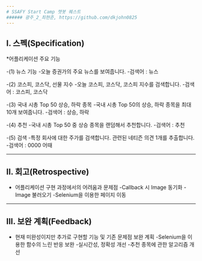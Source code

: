 ```yaml
---
# SSAFY Start Camp 챗봇 퀘스트
###### 광주_2_최현준, https://github.com/dkjohn0825
---
```

## I. 스펙(Specification)
*어플리케이션 주요 기능

  -(1) 뉴스 기능
    -오늘 증권가의 주요 뉴스를 보여줍니다.
    -검색어 : 뉴스
    
  -(2) 코스피, 코스닥, 선물 지수
    -오늘 코스피, 코스닥, 코스피 지수를 검색합니다.
    -검색어 : 코스피, 코스닥
    
  -(3) 국내 시총 Top 50 상승, 하락 종목
    -국내 시총 Top 50의 상승, 하락 종목을 최대 10개 보여줍니다.
    -검색어 : 상승, 하락
    
  -(4) 추천
    -국내 시총 Top 50 중 상승 종목을 랜덤해서 추천합니다.
    -검색어 : 추천
    
  -(5) 검색
    -특정 회사에 대한 주가를 검색합니다. 관련된 네티즌 의견 1개를 추출합니다.
    -검색어 : 0000 어때
    

   
---
## II. 회고(Retrospective)
* 어플리케이션 구현 과정에서의 어려움과 문제점
  -Callback 시 Image 동기화
  -Image 불러오기
  -Selenium을 이용한 페이지 이동
---
## III. 보완 계획(Feedback)
* 현재 미완성이지만 추가로 구현할 기능 및 기존 문제점 보완 계획
  -Selenium을 이용한 함수의 느린 반응 보완
  -실시간성, 정확성 개선
  -추천 종목에 관한 알고리즘 개선
  
